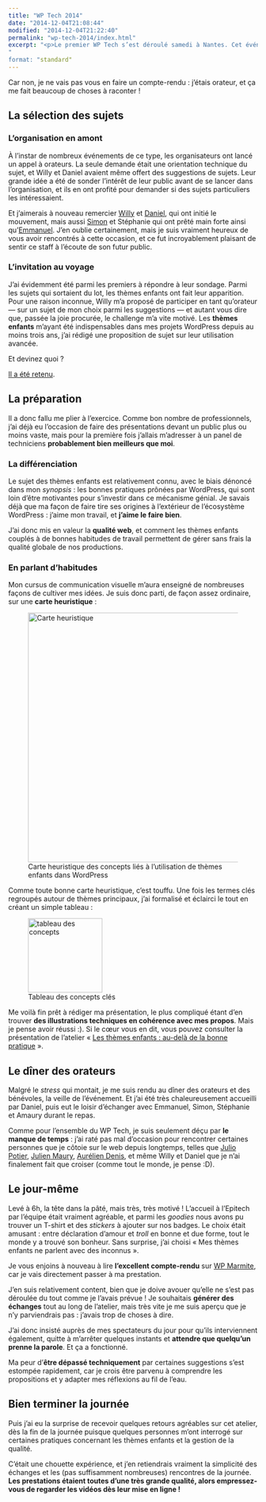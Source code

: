 ```yaml
---
title: "WP Tech 2014"
date: "2014-12-04T21:08:44"
modified: "2014-12-04T21:22:40"
permalink: "wp-tech-2014/index.html"
excerpt: "<p>Le premier WP Tech s’est déroulé samedi à Nantes. Cet événement orienté sur la technique a été un franc succès, et pour cause&nbsp;: les organisateurs <a href="http://www.seomix.fr">Daniel Roch</a> et <a href="http://www.wabeo.fr">Willy Bahuaud</a> ont été extraordinaires, avec le soutien bienvenu de plusieurs bénévoles. <a href="https://www.ffoodd.fr/wp-tech-2014/" aria-hidden="true">Lire la suite de «&nbsp;WP Tech 2014&nbsp;» <span class="meta-nav">&rarr;</span></a></p>
"
format: "standard"
---
```

<p>Car non, je ne vais pas vous en faire un compte-rendu&nbsp;: j’étais orateur, et ça me fait beaucoup de choses à raconter&nbsp;!</p>
<h2>La sélection des sujets</h2>
<h3>L’organisation en amont</h3>
<p>À l’instar de nombreux événements de ce type, les organisateurs ont lancé un appel à orateurs. La seule demande était une orientation technique du sujet, et Willy et Daniel avaient même offert des suggestions de sujets. Leur grande idée a été de sonder l’intérêt de leur public avant de se lancer dans l’organisation, et ils en ont profité pour demander si des sujets particuliers les intéressaient.</p>
<p>Et j’aimerais à nouveau remercier <a href="https://twitter.com/willybahuaud">Willy</a> et <a href="https://twitter.com/rochdaniel">Daniel</a>, qui ont initié le mouvement, mais aussi <a href="https://twitter.com/ToOmOo44">Simon</a> et Stéphanie qui ont prêté main forte ainsi qu’<a href="https://twitter.com/manooweb">Emmanuel</a>. J’en oublie certainement, mais je suis vraiment heureux de vous avoir rencontrés à cette occasion, et ce fut incroyablement plaisant de sentir ce staff à l’écoute de son futur public.</p>
<h3>L’invitation au voyage</h3>
<p>J’ai évidemment été parmi les premiers à répondre à leur sondage. Parmi les sujets qui sortaient du lot, les thèmes enfants ont fait leur apparition. Pour une raison inconnue, Willy m’a proposé de participer en tant qu’orateur —&nbsp;sur un sujet de mon choix parmi les suggestions&nbsp;— et autant vous dire que, passée la joie procurée, le challenge m’a vite motivé. Les <strong>thèmes enfants</strong> m’ayant été indispensables dans mes projets WordPress depuis au moins trois ans, j’ai rédigé une proposition de sujet sur leur utilisation avancée.</p>
<p>Et devinez quoi&nbsp;?</p>
<p><a href="http://2014.wptech.fr/session/framework-themes-enfants/">Il a été retenu</a>.</p>
<h2>La préparation</h2>
<p>Il a donc fallu me plier à l’exercice. Comme bon nombre de professionnels, j’ai déjà eu l’occasion de faire des présentations devant un public plus ou moins vaste, mais pour la première fois j’allais m’adresser à un panel de techniciens <strong>probablement bien meilleurs que moi</strong>.</p>
<h3>La différenciation</h3>
<p>Le sujet des thèmes enfants est relativement connu, avec le biais dénoncé dans mon <em>synopsis</em>&nbsp;: les bonnes pratiques prônées par WordPress, qui sont loin d’être motivantes pour s’investir dans ce mécanisme génial. Je savais déjà que ma façon de faire tire ses origines à l’extérieur de l’écosystème WordPress&nbsp;: j’aime mon travail, et <strong>j’aime le faire bien</strong>.</p>
<p>J’ai donc mis en valeur la <strong>qualité web</strong>, et comment les thèmes enfants couplés à de bonnes habitudes de travail permettent de gérer sans frais la qualité globale de nos productions.</p>
<h3>En parlant d’habitudes</h3>
<p>Mon cursus de communication visuelle m’aura enseigné de nombreuses façons de cultiver mes idées. Je suis donc parti, de façon assez ordinaire, sur une <strong>carte heuristique</strong>&nbsp;:</p>
<p><figure class="wp-caption pa1 alignleft" role="group" itemscope itemtype="http://schema.org/ImageObject"><a href="/images/2014/12/carte-heuristique.jpg"><img loading="lazy" decoding="async" id="attachment_1425" itemprop="contentURL" aria-describedby="wp-caption--attachment_1425" class="wp-image-1425 size-large" src="/images/2014/12/carte-heuristique-1024x574.jpg" alt="Carte heuristique" width="900" height="504" srcset="https://www.ffoodd.fr/wp-content/uploads/2014/12/carte-heuristique-1024x574.jpg 1024w, https://www.ffoodd.fr/wp-content/uploads/2014/12/carte-heuristique-300x168.jpg 300w, https://www.ffoodd.fr/wp-content/uploads/2014/12/carte-heuristique.jpg 1632w" sizes="(max-width: 900px) 100vw, 900px" /></a><figcaption class="wp-caption-text pt1 small" id="wp-caption--attachment_1425" itemprop="description">Carte heuristique des concepts liés à l’utilisation de thèmes enfants dans WordPress</figcaption></figure></p>
<p>Comme toute bonne carte heuristique, c’est touffu. Une fois les termes clés regroupés autour de thèmes principaux, j’ai formalisé et éclairci le tout en créant un simple tableau&nbsp;:</p>
<p><figure class="wp-caption pa1 alignleft" role="group" itemscope itemtype="http://schema.org/ImageObject"><a href="/images/2014/12/tri.jpg"><img loading="lazy" decoding="async" id="attachment_1427" itemprop="contentURL" aria-describedby="wp-caption--attachment_1427" class="size-small wp-image-1427" src="/images/2014/12/tri-150x150.jpg" alt="tableau des concepts" width="150" height="150" /></a><figcaption class="wp-caption-text pt1 small" id="wp-caption--attachment_1427" itemprop="description">Tableau des concepts clés</figcaption></figure></p>
<p>Me voilà fin prêt à rédiger ma présentation, le plus compliqué étant d’en trouver <strong>des illustrations techniques en cohérence avec mes propos</strong>. Mais je pense avoir réussi&nbsp;:). Si le cœur vous en dit, vous pouvez consulter la présentation de l’atelier «&nbsp;<a href="https://www.ffoodd.fr/wp-tech">Les thèmes enfants&nbsp;: au-delà de la bonne pratique</a>&nbsp;».</p>
<h2>Le dîner des orateurs</h2>
<p>Malgré le <i lang="en">stress</i> qui montait, je me suis rendu au dîner des orateurs et des bénévoles, la veille de l’événement. Et j’ai été très chaleureusement accueilli par Daniel, puis eut le loisir d’échanger avec Emmanuel, Simon, Stéphanie et Amaury durant le repas. </p>
<p>Comme pour l’ensemble du WP Tech, je suis seulement déçu par <strong>le manque de temps</strong>&nbsp;: j’ai raté pas mal d’occasion pour rencontrer certaines personnes que je côtoie sur le web depuis longtemps, telles que <a href="http://boiteaweb.fr/">Julio Potier</a>, <a href="http://tweetpressfr.github.io/blog/">Julien Maury</a>, <a href="http://wpchannel.com/">Aurélien Denis</a>, et même Willy et Daniel que je n’ai finalement fait que croiser (comme tout le monde, je pense&nbsp;:D).</p>
<h2>Le jour-même</h2>
<p>Levé à 6h, la tête dans la pâté, mais très, très motivé&nbsp;! L’accueil à l’Epitech par l’équipe était vraiment agréable, et parmi les <i lang="en">goodies</i> nous avons pu trouver un T-shirt et des <i lang="en">stickers</i> à ajouter sur nos badges. Le choix était amusant&nbsp;: entre déclaration d’amour et <i lang="en">troll</i> en bonne et due forme, tout le monde y a trouvé son bonheur. Sans surprise, j’ai choisi «&nbsp;Mes thèmes enfants ne parlent avec des inconnus&nbsp;».</p>
<p>Je vous enjoins à nouveau à lire <strong>l’excellent compte-rendu</strong> sur <a href="http://wpmarmite.com/wp-tech-2014/">WP Marmite</a>, car je vais directement passer à ma prestation.</p>
<p>J’en suis relativement content, bien que je doive avouer qu’elle ne s’est pas déroulée du tout comme je l’avais prévue&nbsp;! Je souhaitais <strong>générer des échanges</strong> tout au long de l’atelier, mais très vite je me suis aperçu que je n’y parviendrais pas&nbsp;: j’avais trop de choses à dire. </p>
<p>J’ai donc insisté auprès de mes spectateurs du jour pour qu’ils interviennent également, quitte à m’arrêter quelques instants et <strong>attendre que quelqu’un prenne la parole</strong>. Et ça a fonctionné. </p>
<p>Ma peur d’<strong>être dépassé techniquement</strong> par certaines suggestions s’est estompée rapidement, car je crois être parvenu à comprendre les propositions et y adapter mes réflexions au fil de l’eau.</p>
<h2>Bien terminer la journée</h2>
<p>Puis j’ai eu la surprise de recevoir quelques retours agréables sur cet atelier, dès la fin de la journée puisque quelques personnes m’ont interrogé sur certaines pratiques concernant les thèmes enfants et la gestion de la qualité. </p>
<p>C’était une chouette expérience, et j’en retiendrais vraiment la simplicité des échanges et les (pas suffisamment nombreuses) rencontres de la journée. <strong>Les prestations étaient toutes d’une très grande qualité, alors empressez-vous de regarder les vidéos dès leur mise en ligne&nbsp;!</strong></p>
